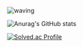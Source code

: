 ![waving](https://capsule-render.vercel.app/api?type=waving&height=200&text=Hyeoninii%27s%20GitHub&fontAlign=40&fontAlignY=40&color=gradient)

![Anurag's GitHub stats](https://github-readme-stats.vercel.app/api?username=Hyeoninii)

<!--백준-->
[![Solved.ac Profile](http://mazassumnida.wtf/api/v2/generate_badge?boj=jhyeon0314)](https://solved.ac/jhyeon0314/)


<!--
![Top Langs](https://github-readme-stats.vercel.app/api/top-langs/?username=Hyeoninii)
-->
